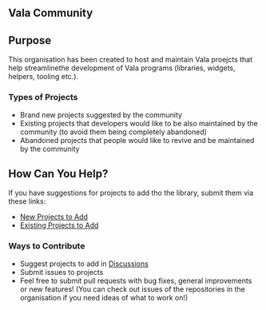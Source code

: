 ## Vala Community

## Purpose

This organisation has been created to host and maintain Vala proejcts that help streamlinethe development of Vala programs (libraries, widgets, helpers, tooling etc.).

### Types of Projects

- Brand new projects suggested by the community
- Existing projects that developers would like to be also maintained by the community (to avoid them being completely abandoned)
- Abandoned projects that people would like to revive and be maintained by the community

## How Can You Help?

If you have suggestions for projects to add tho the library, submit them via these links:

- [New Projects to Add](https://github.com/vala-community/project-suggestions/discussions/2)
- [Existing Projects to Add](https://github.com/vala-community/project-suggestions/discussions/1)

### Ways to Contribute

- Suggest projects to add in [Discussions](https://github.com/orgs/vala-community/discussions)
- Submit issues to projects
- Feel free to submit pull requests with bug fixes, general improvements or new features! (You can check out issues of the repositories in the organisation if you need ideas of what to work on!)
